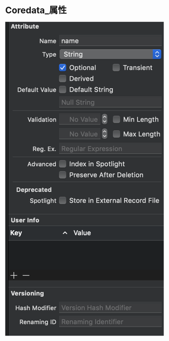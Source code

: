 #  Coredata_属性

![attributes](https://github.com/coolboy-ccp/Optimization/blob/master/Persistence/attributes.png)
